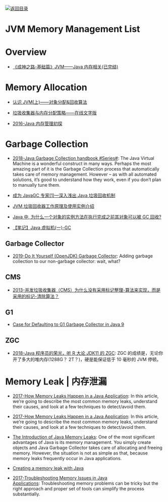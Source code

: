 [![返回目录](https://user-images.githubusercontent.com/5803001/38079637-ff0abcf0-3371-11e8-9b76-ad651620afc7.jpg)](https://github.com/wx-chevalier/Awesome-Lists)

# JVM Memory Management List

# Overview

- [《成神之路-基础篇》JVM——Java 内存相关(已完结)](http://www.hollischuang.com/archives/1003)

# Memory Allocation

- [认识 JVM(上)——对象分配&回收算法](http://www.importnew.com/18242.html)

- [垃圾收集器与内存分配策略——在线文字版](http://book.51cto.com/art/201107/278857.htm)

* [2016-Java 内存管理初探](https://halfstackdeveloper.github.io/2016/12/30/java%E5%86%85%E5%AD%98%E7%AE%A1%E7%90%86%E5%88%9D%E6%8E%A2/)

# Garbage Collection

- [2018-Java Garbage Collection handbook #Series#](https://plumbr.eu/java-garbage-collection-handbook): The Java Virtual Machine is a wonderful construct in many ways. Perhaps the most amazing part of it is the Garbage Collection process that automatically takes care of memory management. However – as with all automated solutions, it’s good to understand how they work, even if you don’t plan to manually tune them.

* [成为 JavaGC 专家(1)—深入浅出 Java 垃圾回收机制](http://www.importnew.com/1993.html)

* [JVM 垃圾回收器工作原理及使用实例介绍](www.ibm.com/developerworks/cn/java/j-lo-JVMGarbageCollection/index.html)

- [Java 中, 为什么一个对象的实例方法在执行完成之前其对象可以被 GC 回收?](https://www.zhihu.com/question/51244545/answer/126055789)

* [【笔记】Java 虚拟机(一)-GC](https://darkness463.github.io/2017/03/30/Java-VM-GC/)

## Garbage Collector

- [2019-Do It Yourself (OpenJDK) Garbage Collector](https://shipilev.net/jvm/diy-gc/): Adding garbage collection to our non-garbage collector: wait, what?

## CMS

- [2013-并发垃圾收集器（CMS）为什么没有采用标记整理-算法来实现，而是采用的标记-清除算法？](http://hllvm.group.iteye.com/group/topic/38223#post-248757)

## G1

- [Case for Defaulting to G1 Garbage Collector in Java 9](https://www.infoq.com/articles/Make-G1-Default-Garbage-Collector-in-Java-9#anch128313)

## ZGC

- [2018-Java 程序员的荣光，听 R 大论 JDK11 的 ZGC](https://mp.weixin.qq.com/s/KUCs_BJUNfMMCO1T3_WAjw?from=groupmessage&isappinstalled=0): ZGC 的成绩是，无论你开了多大的堆内存(1288G？ 2T？)，硬是能保证低于 10 毫秒的 JVM 停顿。

# Memory Leak | 内存泄漏

- [2017-How Memory Leaks Happen in a Java Application](https://stackify.com/memory-leaks-java/): In this article, we’re going to describe the most common memory leaks, understand their causes, and look at a few techniques to detect/avoid them.

- [2017-How Memory Leaks Happen in a Java Application](https://stackify.com/memory-leaks-java?utm_source=mybridge&utm_medium=ios&utm_campaign=read_more): In this article, we’re going to describe the most common memory leaks, understand their causes, and look at a few techniques to detect/avoid them.

* [The Introduction of Java Memory Leaks](http://www.programcreek.com/2013/10/the-introduction-of-memory-leak-what-why-and-how/): One of the most significant advantages of Java is its memory management. You simply create objects and Java Garbage Collector takes care of allocating and freeing memory. However, the situation is not as simple as that, because memory leaks frequently occur in Java applications.

- [Creating a memory leak with Java](https://stackoverflow.com/questions/6470651/creating-a-memory-leak-with-java)

- [2017-Troubleshooting Memory Issues in Java Applications](https://parg.co/bsr): Troubleshooting memory problems can be tricky but the right approach and proper set of tools can simplify the process substantially.
